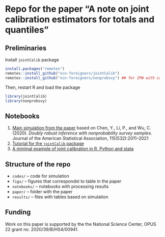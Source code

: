 
# Repo for the paper “A note on joint calibration estimators for totals and quantiles”

## Preliminaries

Install `jointCalib` package

``` r
install.packages("remotes")
remotes::install_github("ncn-foreigners/jointCalib")
remotes::install_github("ncn-foreigners/nonprobsvy") ## for IPW with calibration constraints
```

Then, restart R and load the package

``` r
library(jointCalib)
library(nonprobsvy)
```

## Notebooks

1.  [Main simulation from the
    paper](https://htmlpreview.github.io/?https://raw.githubusercontent.com/ncn-foreigners/paper-note-joint-calibration/main/notebooks/sim-chen2020-jasa-modif-results.html)
    based on Chen, Y., Li, P., and Wu, C. (2020). *Doubly robust
    inference with nonprobability survey samples*. Journal of the
    American Statistical Association, 115(532):2011–2021
2.  [Tutorial for the `jointCalib`
    package](https://github.com/ncn-foreigners/jointCalib)
3.  [A minimal example of joint calibration in R, Python and
    stata](https://htmlpreview.github.io/?https://raw.githubusercontent.com/ncn-foreigners/paper-note-joint-calibration/main/notebooks/qcalib-r-python-stata.html)

## Structure of the repo

- `codes/` – code for simulation
- `figs/` – figures that correspondst to table in the paper
- `notebooks/` – notebooks with processing results
- `paper/` – folder with the paper
- `results/` – files with tables based on simulation

## Funding

Work on this paper is supported by the the National Science Center, OPUS
22 grant no. 2020/39/B/HS4/00941.
